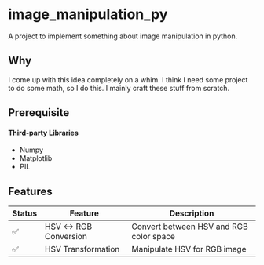 # image_manipulation_py

A project to implement something about image manipulation in python.

## Why

I come up with this idea completely on a whim. I think I need some project to do some math, so I do this. I mainly craft
these stuff from scratch.

## Prerequisite

#### Third-party Libraries

- Numpy
- Matplotlib
- PIL

## Features

| Status | Feature                | Description                             |
|--------|------------------------|-----------------------------------------|
| ✅      | HSV <-> RGB Conversion | Convert between HSV and RGB color space |
| ✅      | HSV Transformation     | Manipulate HSV for RGB image            |
